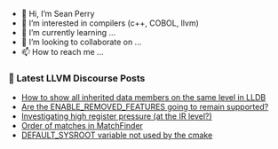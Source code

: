 - 👋 Hi, I’m Sean Perry
- 👀 I’m interested in compilers (c++, COBOL, llvm)
- 🌱 I’m currently learning ...
- 💞️ I’m looking to collaborate on ...
- 📫 How to reach me ...

<!---
s66perry/s66perry is a ✨ special ✨ repository because its `README.md` (this file) appears on your GitHub profile.
You can click the Preview link to take a look at your changes.
--->
### 📕 Latest LLVM Discourse Posts

<!-- DISCOURSE-LLVM:START -->
- [How to show all inherited data members on the same level in LLDB](https://discourse.llvm.org/t/how-to-show-all-inherited-data-members-on-the-same-level-in-lldb/69899#post_1)
- [Are the ENABLE_REMOVED_FEATURES going to remain supported?](https://discourse.llvm.org/t/are-the-enable-removed-features-going-to-remain-supported/69889#post_2)
- [Investigating high register pressure &lpar;at the IR level?&rpar;](https://discourse.llvm.org/t/investigating-high-register-pressure-at-the-ir-level/69897#post_1)
- [Order of matches in MatchFinder](https://discourse.llvm.org/t/order-of-matches-in-matchfinder/69896#post_1)
- [DEFAULT_SYSROOT variable not used by the cmake](https://discourse.llvm.org/t/default-sysroot-variable-not-used-by-the-cmake/69839#post_2)
<!-- DISCOURSE-LLVM:END -->
